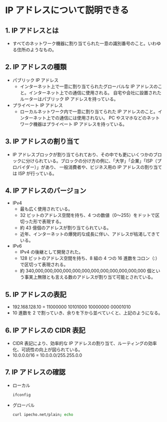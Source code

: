 # IP アドレスについて説明できる

## 1. IP アドレスとは

- すべてのネットワーク機器に割り当てられた一意の識別番号のこと。いわゆる住所のようなもの。

## 2. IP アドレスの種類

- パブリック IP アドレス
  - インターネット上で一意に割り当てられたグローバルな IP アドレスのこと。インターネット上での通信に使用される。
    自宅や会社に設置されたルーターはパブリック IP アドレスを持っている。
- プライベート IP アドレス
  - ローカルネットワーク内で一意に割り当てられた IP アドレスのこと。インターネット上での通信には使用されない。
    PC やスマホなどのネットワーク機器はプライベート IP アドレスを持っている。

## 3. IP アドレスの割り当て

- IP アドレスブロックが割り当てられており、その中でも更にいくつかのブロックに分けられている。ブロックの分け方の例に、「大学」「企業」「ISP（プロバイダー）」があり、
  一般消費者や、ビジネス用の IP アドレスの割り当ては ISP が行っている。

## 4. IP アドレスのバージョン

- IPv4
  - 最も広く使用されている。
  - 32 ビットのアドレス空間を持ち、4 つの数値（0〜255）をドットで区切った形で表現する。
  - 約 43 億個のアドレスが割り当てられている。
  - 近年、インターネットの爆発的な成長に伴い、アドレスが枯渇してきている。
- IPv6
  - IPv4 の後継として開発された。
  - 128 ビットのアドレス空間を持ち、8 組の 4 つの 16 進数をコロン（:）で区切って表現される。
  - 約 340,000,000,000,000,000,000,000,000,000,000,000,000 個という事実上無限とも言える数のアドレスが割り当て可能とされている。

## 5. IP アドレスの表記

- 192.168.128.10 = 11000000 10101000 10000000 00001010
- 10 進数を 2 で割っていき、余りを下から並べていくと、上記のようになる。

## 6. IP アドレスの CIDR 表記

- CIDR 表記により、効率的な IP アドレスの割り当て、ルーティングの効率化、可読性の向上が図られている。
- 10.0.0.0/16 = 10.0.0.0/255.255.0.0

## 7. IP アドレスの確認

- ローカル
  ```sh
  ifconfig
  ```
- グローバル
  ```sh
  curl ipecho.net/plain; echo
  ```

